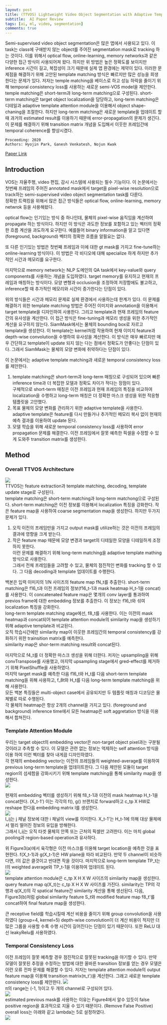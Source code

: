 ```yaml
---
layout: post  
title: (TTVOS) Lightweight Video Object Segmentation with Adaptive Template Attention Module and Temporal Consistency Loss   
subtitle:  AI Paper Review  
tags: [ai, ml, video, segmentation]  
comments: true
--- 
```


Semi-supervised video object segmentation은 많은 앱에서 사용되고 있다. 
이 task는 class에 구애받지 않는 object를 주어진 segmentation mask로 tracking 하는 것이다. 
이를 위해서 optical flow, online-learning, memory networks과 같은 다양한 접근 방식이 사용되어져 왔다. 
하지만 위 방법은 높은 정확도를 보이지만 inference 시간이 길고, 복잡성이 크기 때문에 실제 앱 환경에는 제약이 있다. 
이러한 문제점을 해결하기 위해 고안된 template matching 방식은 빠르지만 많은 성능을 희생한다는 문제가 있다.
저자는 temple matching을 베이스로 하고 성능 하락을 줄이기 위해 temporal consistency loss를 사용하는 새로운 semi-VOS model을 제안한다. 
temple matching은 short-term과 long-term matching으로 구성된다.
short-term matching은 target object localization을 담당하고, long-term matching은 디테일과 
adaptive template attention module을 이용해서 object shape-chaning을 조절한다.
하지만 long-term matching은 새로운 template을 업데이트 할때 과거의 estimated result를 이용하기 때문에 error-propagation의 문제가 생긴다.
이 문제를 해결하기 위해 transition matrix 개념을 도입해서 이웃한 프레임간에 temporal coherence를 향상시켰다.  

```
Proceeding: 2020  
Authors: Hyojin Park, Ganesh Venkatesh, Nojun Kwak
``` 

[Paper Link](https://arxiv.org/pdf/2011.04445v1.pdf)  

## Introduction 
VOS는 자율주행, video 편집, 감시 시스템에 사용되는 필수 기능이다.
이 논문에서는 첫번째 프레임의 주어진 annotated mask에서 target을 pixel-wise resolution으로 track하는 semi-supervised video object segmentation task를 다룬다.  
정확한 트랙킹을 위해서 많은 접근 방식들은 optical flow, online-learning, memory netwrok 등을 사용해왔다.  

optical flow는 인기있는 방식 중 하나인데, 물체의 pixel-wise 움직임을 계산하여 propagate 하는 방식이다.
하지만 이 방식은 과도한 정보를 포함하고 있는 벡터의 정확한 흐름 계산을 과도하게 요구한다.
예를들어 binary information을 알고 있다면 (foreground, background) 벡터의 정확한 흐름을 알필요는 없다.   

또 다른 인기있는 방법은 첫번째 프레임과 이에 대한 gt mask를 가지고 fine-tune하는 online-learning 방식이다. 
이 방법은 각 비디오에 대해 specialize 하게 하지만 추가적인 시간과 메모리를 요구한다.  

마지막으로 memory network는 NLP 도메인의 QA task에서 key-value와 query components를 사용하는 개념을 도입하였다. 
target memory를 유지하고 현재의 프레임과 매칭하는 방식이다. 모양 변형과 occlusion을 조정하여 저장함에도 불고하고, inference할 때 추가적인 메모리와 시간이 증가한다는 단점이 있다. 

위의 방식들은 시간과 메모리 문제로 실제 환경에서 사용하는데 한계가 있다. 이 문제를 해결하기 위한 template matching 방법은 주어진 이미지와 annotation을 이용해서 target template을 디자인하여 사용한다. 
그리고 template과 현재 프레임의 feature 간의 유사성을 계산한다. 
이 접근 방식은 fine-tuning과 메모리 생성을 위한 추가적인 계산을 요구하지 않는다. 
SiamMask에서는 물체의 bounding box로 자르고 template을 생성한다. 이 template는 kernel처럼 작용하여 현재 이미지 feature과 depth-wise convolution을 수행하여 유사성을 계산한다. 
이 방식은 매우 빠르지만 매우 간단하고 template이 update 되지 않는 다는 점에서 정확도가 안좋다는 단점이 있다. 그래서 SiamMask는 물체의 모양 변화에 취약하다는 단점이 있다.  

이 논문에서는 adaptive template matching과 새로운 temporal consistency loss를 제안한다.  
1. template matching은 short-term과 long-term 매칭으로 구성되어 있으며 빠른 inference time과 더 복잡한 모델과 정확도 차이가 적다는 장점이 있다.  
구체적으로 short-term 매칭은 이전 프레임과 현재 프레임의 특징을 비교하여 localization을 수행하고 long-term 매칭은 더 정확한 마스크 생성을 위한 적응형 템플릿을 고안했다.   
2. 목표 물체의 모양 변화를 관리하기 위한 adaptive template을 사용한다. adaptive template은 feature를 다시 만들거나 추가적인 메모리 복사 없이 현재의 예측 결과를 이용하여 update 된다.   
3. 모델 학습을 위해 새로운 temporal consistency loss를 사용하여 error propagation 문제를 해결한다. 이전 프레임에서 잘못 예측한 픽셀을 수정할 수 있게 도와주 transition matrix를 생성한다.   

## Method
### Overall TTVOS Architecture
![](../assets/resource/ai_paper/paper5/1.png)  
TTVOS는 feature extraction과 template matching, decoding, template update stage로 구성된다.  
template matching은 short-term matching과 long-term matchong으로 구성된다. 
short-term matching은 이전 정보를 이용해서 localization 특징을 강화한다. 작은 feature map을 사용하여 coarse segmentation map을 생성한다. 
하지만 두가지 문제가 있다. 
1. 오직 이전의 프레임만을 가지고 output mask를 utilize하는 것은 이전의 프레임의 결과에 영향을 크게 받는다. 
2. 작은 feature map 때문에 모양 변경과 target의 디테일한 모양을 디테일하게 조정하지 못한다.   
이런 문제를 해결하기 위해 long-term matching을 adaptive template mathing 방식으로 사용한다.  
그래서 전체 프레임들을 고려할 수 있고, 물체의 점진적인 변화를 tracking 할 수 있다. 그 다음 decoding과 template 업데이트를 수행한다.  

백본은 입력 이미지의 1/N 사이즈의 feature map fN_t를 추출한다. short-term matching은 f16_t과 이전 프레임의 정보(f16_t-1과 mask heatmap H_t-1을 concat)를 사용한다.
이 concatenated feature map은 몇개의 conv layer를 통과하여 previos frame에 대한 embedding 정보를 추출한다. 
이 정보는 f16_t와 섞여 localization 특징을 강화한다.  
long-term template matching stage에선, f8_t를 사용한다. 이는 이전의 mask heatmap과 concat되어 template attention module의 similarity map을 생성하기 위해 adaptive template과 비교된다.  
오직 학습시간에만 similarity map이 이웃한 프레임간의 temporal consistency를 강화하기 위한 trainsition matrix를 예측한다.  
similarity map은 shor-term matching result와 concat된다.  
  
마지막으로 f4_t를 더 정확한 마스크 생성을 위해 더한다. 저자는 upsampling을 위해 convTranspose를 사용했고, 마지막 upsampling stage에서 gred-effect를 제거하기 위해 PixelShuffle을 사용하였다.  
마지막 target mask를 예측한 다음 f16_t와 H_t를 다음 short-term template matching을 위해 사용하고, f_8t와 H_t를 다음 long-term template matching을 위해 사용한다.  
모든 백본 특징들은 multi-object case에서 공유되지만 두 템플릿 매칭과 디코딩은 물체별로 따로 수행된다.  
각 물체의 heatmap은 항상 2개의 channel을 가지고 있다. (foreground and background)
inference time에서 모든 heatmap은 soft aggretation 방식을 이용해서 합쳐진다.  

### Template Attention Module
우리는 target object의 embedding vector은 non-target object pixel과는 구분될 것이라고 추측할 수 있다. 
이 모델은 관련 없는 정보는 억제하는 self attention 방식을 이용 하여 이런 벡터를 찾아 내게끔 디자인하였다.  
각 현재의 embedding vector는 이전의 프레임들의 weighted-average를 이용하여 previous long-term template을 업데이트한다. 
그 다음 제안된 모듈이 target region의 섬세함을 강화시키기 위해 template matching을 통해 similarity map을 생성한다.  
![](../assets/resource/ai_paper/paper5/2.png)  

현재의 embedding 벡터를 생성하기 위해 f8_t-1과 이전의 mask heatmap H_t-1을 concat한다. (X_t-1')
이는 각각의 f(), g() 브랜치로 forward하고 c_tp X HW로 reshape 한다음 embedding matrix I를 생성한다.  
![](../assets/resource/ai_paper/paper5/3.png)    
I_ij는 j 채널 정보에 대한 i 채널의 view를 의미한다. X_t-1'는 H_t-1에 의해 대상 물체에서 멀리 떨어진 정보의 유입을 방해한다.  
그래서 I_ij는 오직 타겟 물체의 안쪽 또는 근처의 픽셀만 고려한다. 이는 마치 global pooling과 region-based operation과 유사하다. 

위 Figure3(a)에서 육각형은 이전 마스크를 이용해 target location을 예측한 것을 표현한다. f(X_t-1)과 g(X_t-1)은 HW plane을 따라 비교된다. 
만약 두 channel이 비슷하다면, I의 값은 클것이고 반대면 작을 것이다. 
마지막으로 long-term template TP_t는 I의 weighted average와 TP_t-1을 이용하여 업데이트 된다.  
![](../assets/resource/ai_paper/paper5/4.png)    
template attention module은 c_tp X H X W 사이즈의 similarity map을 생성한다. 
query feature map q(X_t)는 c_tp X H X W 사이즈를 가진다.
similarity는 TP의 각 행과 q(X_t)의 각 spatical feature간 similarity 계산을 통해 생선된다. 
다음, Figure3(b)처럼 global similarity feature S_t와 modified feature map f8_t'를 concat하여 final feature map을 생성한다. 

큰 receptive field를 학습시킬때 계산 비용을 줄이기 위해 group convolution을 사용하였다 (group=4, kernel=5)
depth-wise convolution이 더 계산 비용이 적지만 더 많은 그룹을 사용할 수록 수행 시간이 길어진다는 단점이 있기 때문이다. 
또한 ReLU 대신 leakyRelu를 사용하였다. 

### Temporal Consistency Loss
이전 프레임이 잘못 예측할 경우 점진적으로 잘못된 tracking을 야기할 수 있다. 만약 모델이 잘못된 추정을 수정하는 방법에 대한 올바른 transition 정보를 얻는 경우 모델은 이런 오류 전파 문제를 해결할 수 있다.
저자는 template attention module의 output feature map을 이용해 transition matrix(π_t')을 계산한다. 
그래고 새로운 template consistency loss를 제안한다. 
![](../assets/resource/ai_paper/paper5/6.png)    
π의 range는 (-1, 1)이고 두 개의 channel로 구성되어 있다.   
![](../assets/resource/ai_paper/paper5/7.png)    
estimated previous mask를 사용하는 이유는 Figure4에서 알수 있듯이 false positive region을 효과적으로 지울 수 있기 때문이다.
 (Remove False Positive)    
overall loss는 아래와 같고 lambda는 5로 설정하였다.   
![](../assets/resource/ai_paper/paper5/8.png)    

